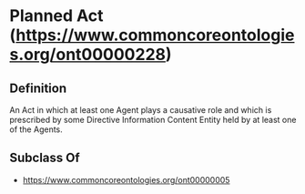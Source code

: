 # Planned Act (https://www.commoncoreontologies.org/ont00000228)

## Definition
An Act in which at least one Agent plays a causative role and which is prescribed by some Directive Information Content Entity held by at least one of the Agents.

## Subclass Of
- https://www.commoncoreontologies.org/ont00000005

